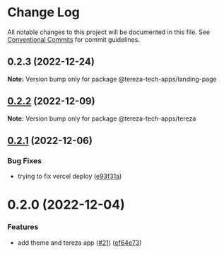 # Change Log

All notable changes to this project will be documented in this file.
See [Conventional Commits](https://conventionalcommits.org) for commit guidelines.

## 0.2.3 (2022-12-24)

**Note:** Version bump only for package @tereza-tech-apps/landing-page

## [0.2.2](https://github.com/terezatech/tereza-tech/compare/@tereza-tech-apps/tereza@0.2.1...@tereza-tech-apps/tereza@0.2.2) (2022-12-09)

**Note:** Version bump only for package @tereza-tech-apps/tereza

## [0.2.1](https://github.com/terezatech/tereza-tech/compare/@tereza-tech-apps/tereza@0.2.0...@tereza-tech-apps/tereza@0.2.1) (2022-12-06)

### Bug Fixes

- trying to fix vercel deploy ([e93f31a](https://github.com/terezatech/tereza-tech/commit/e93f31a3c78e7a20323812b4902b559ad26579aa))

# 0.2.0 (2022-12-04)

### Features

- add theme and tereza app ([#21](https://github.com/terezatech/tereza-tech/issues/21)) ([ef64e73](https://github.com/terezatech/tereza-tech/commit/ef64e73df3b47339d39ba0ff946afcfe655c6eaa))
